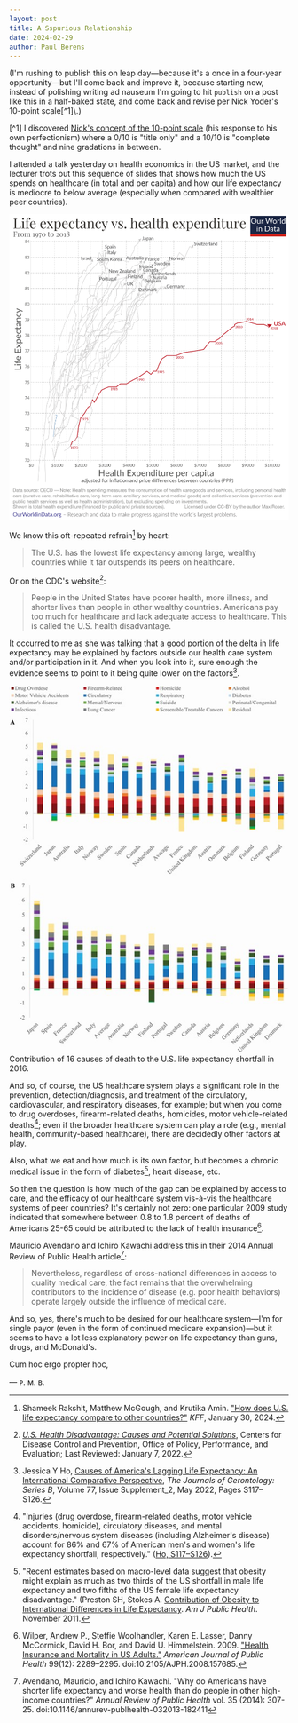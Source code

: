 ```yaml
---
layout: post
title: A Sspurious Relationship
date: 2024-02-29
author:	Paul Berens
---
```

(I'm rushing to publish this on leap day—because it's a once in a four-year opportunity—but I'll come back and improve it, because starting now, instead of polishing writing ad nauseum I'm going to hit `publish` on a post like this in a half-baked state, and come back and revise per Nick Yoder's 10-point scale\[^1]\\.)

[^1] I discovered [Nick's concept of the 10-point scale](https://nickyoder.com/perfectionism/) (his response to his own perfectionism) where a 0/10 is "title only" and a 10/10 is "complete thought" and nine gradations in between.

I attended a talk yesterday on health economics in the US market, and the lecturer trots out this sequence of slides that shows how much the US spends on healthcare (in total and per capita) and how our life expectancy is mediocre to below average (especially when compared with wealthier peer countries).

![Life expectancy vs. health expenditure (1970-2018)](/assets/images/life-expectancy-vs-health-expenditure-1970-to-2018_1874.png)

We know this oft-repeated refrain[^2] by heart:

[^2]: Shameek Rakshit, Matthew McGough, and Krutika Amin. ["How does U.S. life expectancy compare to other countries?"](https://www.healthsystemtracker.org/chart-collection/u-s-life-expectancy-compare-countries/) *KFF*, January 30, 2024.

> The U.S. has the lowest life expectancy among large, wealthy countries while it far outspends its peers on healthcare.

Or on the CDC's website[^3]\:

[^3]: *[U.S. Health Disadvantage: Causes and Potential Solutions](https://www.cdc.gov/policy/chep/health/index.html)*, Centers for Disease Control and Prevention, Office of Policy, Performance, and Evaluation; Last Reviewed: January 7, 2022.

> People in the United States have poorer health, more illness, and shorter lives than people in other wealthy countries. Americans pay too much for healthcare and lack adequate access to healthcare. This is called the U.S. health disadvantage.

It occurred to me as she was talking that a good portion of the delta in life expectancy may be explained by factors outside our health care system and/or participation in it. And when you look into it, sure enough the evidence seems to point to it being quite lower on the factors[^4].

[^4]: Jessica Y Ho, [Causes of America's Lagging Life Expectancy: An International Comparative Perspective](https://doi.org/10.1093/geronb/gbab129), *The Journals of Gerontology: Series B*, Volume 77, Issue Supplement_2, May 2022, Pages S117–S126.

![16 causes](/assets/images/16contributors.jpeg)
<span class="muted small">Contribution of 16 causes of death to the U.S. life expectancy shortfall in 2016.</span>

And so, of course, the US healthcare system plays a significant role in the prevention, detection/diagnosis, and treatment of the circulatory, cardiovascular, and respiratory diseases, for example; but when you come to drug overdoses, firearm-related deaths, homicides, motor vehicle-related deaths[^5]; even if the broader healthcare system can play a role (e.g., mental health, community-based healthcare), there are decidedly other factors at play.

[^5]: "Injuries (drug overdose, firearm-related deaths, motor vehicle accidents, homicide), circulatory diseases, and mental disorders/nervous system diseases (including Alzheimer's disease) account for 86% and 67% of American men's and women's life expectancy shortfall, respectively." ([Ho, S117–S126](https://doi.org/10.1093/geronb/gbab129)).

Also, what we eat and how much is its own factor, but becomes a chronic medical issue in the form of diabetes[^6], heart disease, etc.

[^6]: "Recent estimates based on macro-level data suggest that obesity might explain as much as two thirds of the US shortfall in male life expectancy and two fifths of the US female life expectancy disadvantage." (Preston SH, Stokes A. [Contribution of Obesity to International Differences in Life Expectancy](https://www.ncbi.nlm.nih.gov/pmc/articles/PMC3222401/). *Am J Public Health*. November 2011.

So then the question is how much of the gap can be explained by access to care, and the efficacy of our healthcare system vis-à-vis the healthcare systems of peer countries? It's certainly not zero: one particular 2009 study indicated that somewhere between 0.8 to 1.8 percent of deaths of Americans 25-65 could be attributed to the lack of health insurance[^7].

[^7]: Wilper, Andrew P., Steffie Woolhandler, Karen E. Lasser, Danny McCormick, David H. Bor, and David U. Himmelstein. 2009. ["Health Insurance and Mortality in US Adults."](https://doi.org/10.2105/AJPH.2008.157685) *American Journal of Public Health* 99(12): 2289–2295. doi:10.2105/AJPH.2008.157685.

Mauricio Avendano and Ichiro Kawachi address this in their 2014 Annual Review of Public Health article[^8]\:

[^8]: Avendano, Mauricio, and Ichiro Kawachi. "Why do Americans have shorter life expectancy and worse health than do people in other high-income countries?" *Annual Review of Public Health* vol. 35 (2014): 307-25. doi:10.1146/annurev-publhealth-032013-182411

> Nevertheless, regardless of cross-national differences in access to quality medical care, the fact remains that the overwhelming contributors to the incidence of disease (e.g. poor health behaviors) operate largely outside the influence of medical care.

And so, yes, there's much to be desired for our healthcare system—I'm for single payor (even in the form of continued medicare expansion)—but it seems to have a lot less explanatory power on life expectancy than guns, drugs, and McDonald's.

Cum hoc ergo propter hoc,

— ᴘ. ᴍ. ʙ.